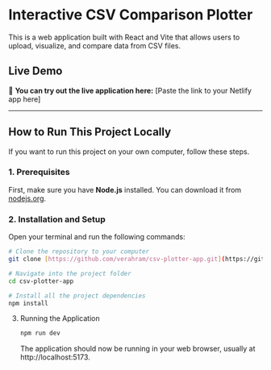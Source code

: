 # Interactive CSV Comparison Plotter

This is a web application built with React and Vite that allows users to upload, visualize, and compare data from CSV files.

## Live Demo

🎉 **You can try out the live application here:** [Paste the link to your Netlify app here]

---

## How to Run This Project Locally

If you want to run this project on your own computer, follow these steps.

### 1. Prerequisites

First, make sure you have **Node.js** installed. You can download it from [nodejs.org](https://nodejs.org/).

### 2. Installation and Setup

Open your terminal and run the following commands:

```bash
# Clone the repository to your computer
git clone [https://github.com/verahram/csv-plotter-app.git](https://github.com/verahram/csv-plotter-app.git)

# Navigate into the project folder
cd csv-plotter-app

# Install all the project dependencies
npm install
```

3. Running the Application
   ```bash
   npm run dev
   ```
   The application should now be running in your web browser, usually at http://localhost:5173.



